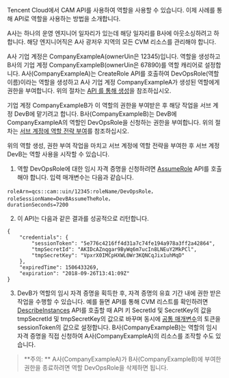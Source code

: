 Tencent Cloud에서 CAM API를 사용하여 역할을 사용할 수 있습니다. 이제 사례를 통해 API로 역할을 사용하는 방법을 소개합니다.

A사는 하나의 운영 엔지니어 일자리가 있는데 해당 일자리를 B사에 아웃소싱하려고 하합니다. 해당 엔지니어직은 A사 광저우 지역의 모든 CVM 리소스를 관리해야 합니다.

A사 기업 계정은 CompanyExampleA(ownerUin은 12345)입니다. 역할을 생성하고 B사의 기업 계정 CompanyExampleB(ownerUin은 67890)를 역할 캐리어로 설정합니다. A사(CompanyExampleA)는 CreateRole API를 호출하여 DevOpsRole(역할 이름)이라는 역할을 생성하고 A사 기업 계정 CompanyExampleA가 생성된 역할에게 권한을 부여합니다. 위의 절차는 [API 를 통해 생성](https://intl.cloud.tencent.com/document/product/598/19381#.E9.80.9A.E8.BF.87-api-.E5.88.9B.E5.BB.BA)을 참조하십시오.

기업 계정 CompanyExampleB가 이 역할의 권한을 부여받은 후 해당 작업을 서브 계정 DevB에 맡기려고 합니다. B사(CompanyExampleB)는 DevB에 CompanyExampleA의 역할인 DevOpsRole을 신청하는 권한을 부여합니다. 위의 절차는 [서브 계정에 역할 전략 부여](https://intl.cloud.tencent.com/document/product/598/19422)를 참조하십시오.

위의 역할 생성, 권한 부여 작업을 마치고 서브 계정에 역할 전략을 부여한 후 서브 계정 DevB는 역할 사용을 시작할 수 있습니다.

1. 역할 DevOpsRole에 대한 임시 자격 증명을 신청하려면 [AssumeRole](https://intl.cloud.tencent.com/document/product/598/13895) API를 호출해야 합니다. 입력 매개변수는 다음과 같습니다.
```
roleArn=qcs::cam::uin/12345:roleName/DevOpsRole，
roleSessionName=DevBAssumeTheRole，
durationSeconds=7200
```
2. 이 API는 다음과 같은 결과를 성공적으로 리턴합니다.
```
{
	"credentials": {
		"sessionToken": "5e776c4216ff4d31a7c74fe194a978a3ff2a42864",
		"tmpSecretId": "AKIDcAZnqgar9ByWq6m7ucIn8LNEuY2MkPCl",
		"tmpSecretKey": "VpxrX0IMCpHXWL0Wr3KQNCqJix1uhMqD"
	},
	"expiredTime": 1506433269,
	"expiration": "2018-09-26T13:41:09Z"
}
```
3. DevB가 역할의 임시 자격 증명을 획득한 후, 자격 증명의 유효 기간 내에 권한 받은 작업을 수행할 수 있습니다. 예를 들면 API를 통해 CVM 리스트를 확인하려면 [DescribeInstances](https://cloud.tencent.com/document/product/213/15728) API를 호출할 때 API 키 SecretId 및 SecretKey의 값을 tmpSecretId 및 tmpSecretKey의 값으로 바꾸며 동시에 [공통 매개변수](https://cloud.tencent.com/document/api/213/15692)의 토큰을 sessionToken의 값으로 설정합니다. B사(CompanyExampleB)는 역할의 임시 자격 증명을 직접 신청하여 A사(CompanyExampleA)의 리소스를 조작할 수도 있습니다.
>**주의: **
>A사(CompanyExampleA)가 B사(CompanyExampleB)에 부여한 권한을 종료하려면 역할 DevOpsRole을 삭제하면 됩니다.
